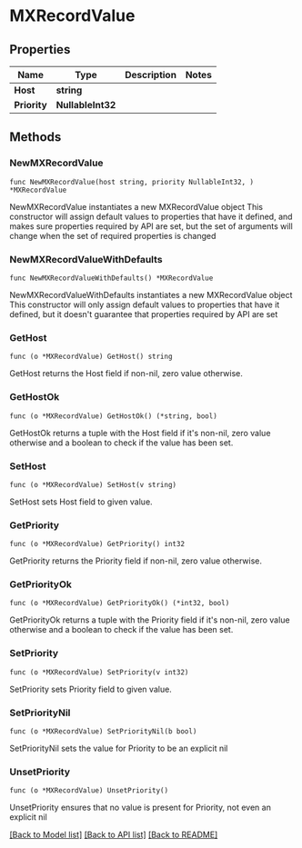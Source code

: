 # MXRecordValue

## Properties

Name | Type | Description | Notes
------------ | ------------- | ------------- | -------------
**Host** | **string** |  | 
**Priority** | **NullableInt32** |  | 

## Methods

### NewMXRecordValue

`func NewMXRecordValue(host string, priority NullableInt32, ) *MXRecordValue`

NewMXRecordValue instantiates a new MXRecordValue object
This constructor will assign default values to properties that have it defined,
and makes sure properties required by API are set, but the set of arguments
will change when the set of required properties is changed

### NewMXRecordValueWithDefaults

`func NewMXRecordValueWithDefaults() *MXRecordValue`

NewMXRecordValueWithDefaults instantiates a new MXRecordValue object
This constructor will only assign default values to properties that have it defined,
but it doesn't guarantee that properties required by API are set

### GetHost

`func (o *MXRecordValue) GetHost() string`

GetHost returns the Host field if non-nil, zero value otherwise.

### GetHostOk

`func (o *MXRecordValue) GetHostOk() (*string, bool)`

GetHostOk returns a tuple with the Host field if it's non-nil, zero value otherwise
and a boolean to check if the value has been set.

### SetHost

`func (o *MXRecordValue) SetHost(v string)`

SetHost sets Host field to given value.


### GetPriority

`func (o *MXRecordValue) GetPriority() int32`

GetPriority returns the Priority field if non-nil, zero value otherwise.

### GetPriorityOk

`func (o *MXRecordValue) GetPriorityOk() (*int32, bool)`

GetPriorityOk returns a tuple with the Priority field if it's non-nil, zero value otherwise
and a boolean to check if the value has been set.

### SetPriority

`func (o *MXRecordValue) SetPriority(v int32)`

SetPriority sets Priority field to given value.


### SetPriorityNil

`func (o *MXRecordValue) SetPriorityNil(b bool)`

 SetPriorityNil sets the value for Priority to be an explicit nil

### UnsetPriority
`func (o *MXRecordValue) UnsetPriority()`

UnsetPriority ensures that no value is present for Priority, not even an explicit nil

[[Back to Model list]](HOW-TO.md#documentation-for-models) [[Back to API list]](HOW-TO.md#documentation-for-api-endpoints) [[Back to README]](HOW-TO.md)



